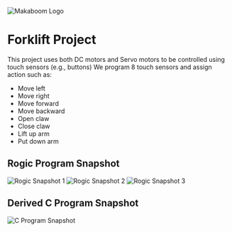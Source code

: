 ![Makaboom Logo](http://storage.googleapis.com/cr-resource/image/1cd2283e919ed3d99c17fa0e67901dec/makaboom/71d94c3671a07171ce7639ab08e52ac0.png)

# Forklift Project

This project uses both DC motors and Servo motors to be controlled using touch sensors (e.g., buttons) We program 8 touch sensors and assign action such as:

* Move left
* Move right
* Move forward
* Move backward
* Open claw
* Close claw
* Lift up arm
* Put down arm

## Rogic Program Snapshot

![Rogic Snapshot 1](https://raw.githubusercontent.com/makaboomguest/roborobo/master/eshan-rachapudi/12-09-2017/doc/rpj1.JPG)
![Rogic Snapshot 2](https://raw.githubusercontent.com/makaboomguest/roborobo/master/eshan-rachapudi/12-09-2017/doc/rpj2.JPG)
![Rogic Snapshot 3](https://raw.githubusercontent.com/makaboomguest/roborobo/master/eshan-rachapudi/12-09-2017/doc/rpj3.JPG)

## Derived C Program Snapshot

![C Program Snapshot](https://raw.githubusercontent.com/makaboomguest/roborobo/master/eshan-rachapudi/12-09-2017/doc/c.JPG)

